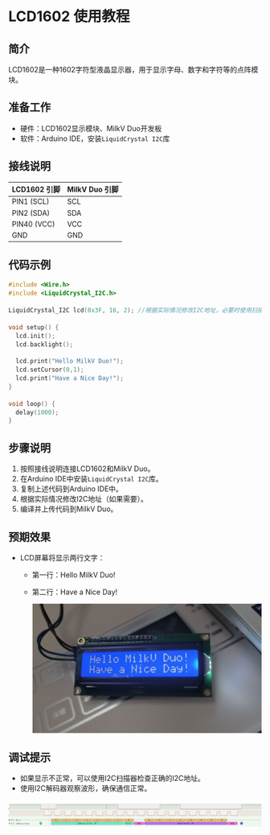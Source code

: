# LCD1602 使用教程

## 简介

LCD1602是一种1602字符型液晶显示器，用于显示字母、数字和字符等的点阵模块。

## 准备工作

- 硬件：LCD1602显示模块、MilkV Duo开发板
- 软件：Arduino IDE，安装`LiquidCrystal I2C`库

## 接线说明

| LCD1602 引脚 | MilkV Duo 引脚 |
| ------------ | -------------- |
| PIN1 (SCL)   | SCL            |
| PIN2 (SDA)   | SDA            |
| PIN40 (VCC)  | VCC            |
| GND          | GND            |

## 代码示例

```c
#include <Wire.h>
#include <LiquidCrystal_I2C.h>

LiquidCrystal_I2C lcd(0x3F, 16, 2); //根据实际情况修改I2C地址，必要时使用扫描器

void setup() {
  lcd.init();
  lcd.backlight();

  lcd.print("Hello MilkV Duo!");
  lcd.setCursor(0,1);
  lcd.print("Have a Nice Day!");
}

void loop() {
  delay(1000);
}
```

## 步骤说明

1. 按照接线说明连接LCD1602和MilkV Duo。
2. 在Arduino IDE中安装`LiquidCrystal I2C`库。
3. 复制上述代码到Arduino IDE中。
4. 根据实际情况修改I2C地址（如果需要）。
5. 编译并上传代码到MilkV Duo。

## 预期效果

- LCD屏幕将显示两行文字：
  - 第一行：Hello MilkV Duo!
  
  - 第二行：Have a Nice Day!
  
    ![1602](https://raw.githubusercontent.com/jason-hue/plct/main/1602.jpg)

## 调试提示

- 如果显示不正常，可以使用I2C扫描器检查正确的I2C地址。
- 使用I2C解码器观察波形，确保通信正常。

![1602wave](https://raw.githubusercontent.com/jason-hue/plct/main/1602wave.png)